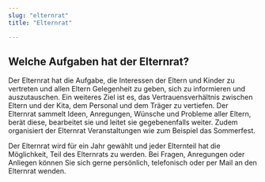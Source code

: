 ```yaml
---
slug: "elternrat"
title: "Elternrat"

---
```



## Welche Aufgaben hat der Elternrat?

Der Elternrat hat die Aufgabe, die Interessen der Eltern und Kinder zu vertreten und allen Eltern
Gelegenheit zu geben, sich zu informieren und auszutauschen. Ein weiteres Ziel ist es, das Vertrauensverhältnis zwischen Eltern und der Kita, dem Personal und dem Träger zu vertiefen. Der
Elternrat sammelt Ideen, Anregungen, Wünsche und Probleme aller Eltern, berät diese, bearbeitet
sie und leitet sie gegebenenfalls weiter. Zudem organisiert der Elternrat Veranstaltungen wie zum
Beispiel das Sommerfest.

Der Elternrat wird für ein Jahr gewählt und jeder Elternteil hat die Möglichkeit, Teil des Elternrats
zu werden. Bei Fragen, Anregungen oder Anliegen können Sie sich gerne persönlich, telefonisch
oder per Mail an den Elternrat wenden.